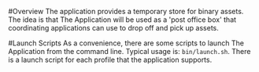 #Overview
The application provides a temporary store for binary assets.  The idea is that The Application will be used as a
'post office box' that coordinating applications can use to drop off and pick up assets.

#Launch Scripts
As a convenience, there are some scripts to launch The Application from the command line.  Typical usage is:
`bin/launch.sh`.  There is a launch script for each profile that the application supports.
